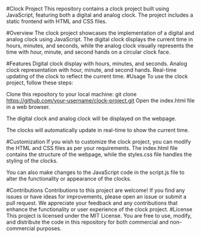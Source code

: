 #Clock Project
This repository contains a clock project built using JavaScript, featuring both a digital and analog clock. The project includes a static frontend with HTML and CSS files.

#Overview
The clock project showcases the implementation of a digital and analog clock using JavaScript. The digital clock displays the current time in hours, minutes, and seconds, while the analog clock visually represents the time with hour, minute, and second hands on a circular clock face.

#Features
Digital clock display with hours, minutes, and seconds.
Analog clock representation with hour, minute, and second hands.
Real-time updating of the clock to reflect the current time.
#Usage
To use the clock project, follow these steps:

Clone this repository to your local machine:
git clone https://github.com/your-username/clock-project.git
Open the index.html file in a web browser.

The digital clock and analog clock will be displayed on the webpage.

The clocks will automatically update in real-time to show the current time.

#Customization
If you wish to customize the clock project, you can modify the HTML and CSS files as per your requirements. The index.html file contains the structure of the webpage, while the styles.css file handles the styling of the clocks.

You can also make changes to the JavaScript code in the script.js file to alter the functionality or appearance of the clocks.

#Contributions
Contributions to this project are welcome! If you find any issues or have ideas for improvements, please open an issue or submit a pull request. We appreciate your feedback and any contributions that enhance the functionality or user experience of the clock project.
#License
This project is licensed under the MIT License. You are free to use, modify, and distribute the code in this repository for both commercial and non-commercial purposes.

